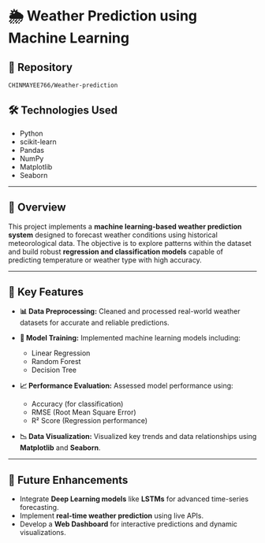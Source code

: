 

# 🌦️ Weather Prediction using Machine Learning

## 📁 Repository

`CHINMAYEE766/Weather-prediction`

## 🛠 Technologies Used

* Python
* scikit-learn
* Pandas
* NumPy
* Matplotlib
* Seaborn

---

## 📖 Overview

This project implements a **machine learning-based weather prediction system** designed to forecast weather conditions using historical meteorological data.
The objective is to explore patterns within the dataset and build robust **regression and classification models** capable of predicting temperature or weather type with high accuracy.

---

## 🧠 Key Features

* **📊 Data Preprocessing:**
  Cleaned and processed real-world weather datasets for accurate and reliable predictions.

* **🧪 Model Training:**
  Implemented machine learning models including:

  * Linear Regression
  * Random Forest
  * Decision Tree

* **📈 Performance Evaluation:**
  Assessed model performance using:

  * Accuracy (for classification)
  * RMSE (Root Mean Square Error)
  * R² Score (Regression performance)

* **📉 Data Visualization:**
  Visualized key trends and data relationships using **Matplotlib** and **Seaborn**.

---

## 🔮 Future Enhancements

* Integrate **Deep Learning models** like **LSTMs** for advanced time-series forecasting.
* Implement **real-time weather prediction** using live APIs.
* Develop a **Web Dashboard** for interactive predictions and dynamic visualizations.

